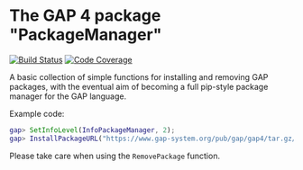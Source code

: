 The GAP 4 package "PackageManager"
==================================

[![Build Status](https://travis-ci.org/gap-packages/PackageManager.svg?branch=master)](https://travis-ci.org/gap-packages/PackageManager)
[![Code Coverage](https://codecov.io/github/gap-packages/PackageManager/coverage.svg?branch=master&token=)](https://codecov.io/gh/gap-packages/PackageManager)

A basic collection of simple functions for installing and removing GAP packages,
with the eventual aim of becoming a full pip-style package manager for the GAP
language.

Example code:
```gap
gap> SetInfoLevel(InfoPackageManager, 2);
gap> InstallPackageURL("https://www.gap-system.org/pub/gap/gap4/tar.gz/packages/mapclass-1.2.tar.gz");
```

Please take care when using the `RemovePackage` function.
